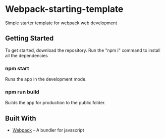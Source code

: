 # Webpack-starting-template

Simple starter template for webpack web development

## Getting Started

To get started, download the repository. Run the "npm i" command to install all the dependencies

### npm start

Runs the app in the development mode.

### npm run build

Builds the app for production to the public folder. 

## Built With

* [Webpack](https://github.com/webpack/webpack) - A bundler for javascript

